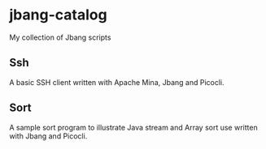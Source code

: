 # jbang-catalog

My collection of Jbang scripts

## Ssh

A basic SSH client written with Apache Mina, Jbang and Picocli.

## Sort

A sample sort program to illustrate Java stream and Array sort use written with Jbang and Picocli.
